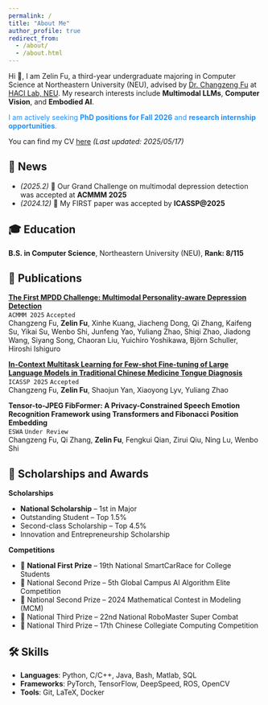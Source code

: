 ```yaml
---
permalink: /
title: "About Me"
author_profile: true
redirect_from: 
  - /about/
  - /about.html
---
```


Hi 👋, I am Zelin Fu, a third-year undergraduate majoring in Computer Science at Northeastern University (NEU), advised by [Dr. Changzeng Fu](https://sstc.neuq.edu.cn/info/1131/2662.htm) at [HACI Lab, NEU](https://sstc.neuq.edu.cn/index.htm). My research interests include **Multimodal LLMs**, **Computer Vision**, and **Embodied AI**. 

<span style="color:#1E90FF;">I am actively seeking **PhD positions for Fall 2026** and **research internship opportunities**.</span>

You can find my CV [here](https://github.com/zin-Fu/Zelin-Fu.github.io/blob/master/files/resume.pdf) *(Last updated: 2025/05/17)*

## 🌟 News

- _(2025.2)_ 🎉 Our Grand Challenge on multimodal depression detection was accepted at **ACMMM 2025** 
- _(2024.12)_ 🎉 My FIRST paper was accepted by **ICASSP@2025** 

## 🎓 Education

**B.S. in Computer Science**, Northeastern University (NEU), **Rank: 8/115**

## 📄 Publications

**[The First MPDD Challenge: Multimodal Personality-aware Depression Detection](https://arxiv.org/abs/2505.10034)**  
`ACMMM 2025` `Accepted`  
Changzeng Fu, **Zelin Fu**, Xinhe Kuang, Jiacheng Dong, Qi Zhang, Kaifeng Su, Yikai Su, Wenbo Shi, Junfeng Yao, Yuliang Zhao, Shiqi Zhao, Jiadong Wang, Siyang Song, Chaoran Liu, Yuichiro Yoshikawa, Björn Schuller, Hiroshi Ishiguro  

**[In-Context Multitask Learning for Few-shot Fine-tuning of Large Language Models in Traditional Chinese Medicine Tongue Diagnosis](https://ieeexplore.ieee.org/document/10887764)**  
`ICASSP 2025` `Accepted`  
Changzeng Fu, **Zelin Fu**, Shaojun Yan, Xiaoyong Lyv, Yuliang Zhao  

**Tensor-to-JPEG FibFormer: A Privacy-Constrained Speech Emotion Recognition Framework using Transformers and Fibonacci Position Embedding**  
`ESWA` `Under Review`  
Changzeng Fu, Qi Zhang, **Zelin Fu**, Fengkui Qian, Zirui Qiu, Ning Lu, Wenbo Shi

## 🏅 Scholarships and Awards

**Scholarships**
-  **National Scholarship** – 1st in Major
-  Outstanding Student – Top 1.5%
-  Second-class Scholarship – Top 4.5%
-  Innovation and Entrepreneurship Scholarship

**Competitions**
- 🥇 **National First Prize** – 19th National SmartCarRace for College Students
- 🥈 National Second Prize – 5th Global Campus AI Algorithm Elite Competition
- 🥈 National Second Prize – 2024 Mathematical Contest in Modeling (MCM)
- 🥉 National Third Prize – 22nd National RoboMaster Super Combat
- 🥉 National Third Prize – 17th Chinese Collegiate Computing Competition

## 🛠️ Skills

- **Languages**: Python, C/C++, Java, Bash, Matlab, SQL  
- **Frameworks**: PyTorch, TensorFlow, DeepSpeed, ROS, OpenCV  
- **Tools**: Git, LaTeX, Docker  

